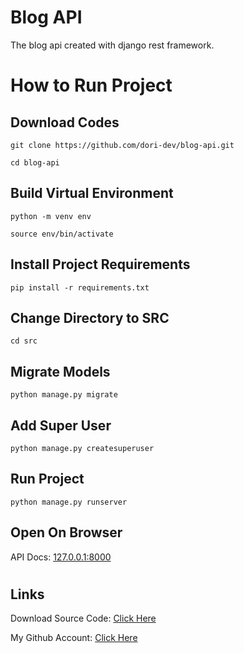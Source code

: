 # Blog API

The blog api created with django rest framework.

#

# How to Run Project

## Download Codes

```
git clone https://github.com/dori-dev/blog-api.git
```

```
cd blog-api
```

## Build Virtual Environment

```
python -m venv env
```

```
source env/bin/activate
```

## Install Project Requirements

```
pip install -r requirements.txt
```

## Change Directory to SRC

```
cd src
```

## Migrate Models

```
python manage.py migrate
```

## Add Super User

```
python manage.py createsuperuser
```

## Run Project

```
python manage.py runserver
```

## Open On Browser

API Docs: [127.0.0.1:8000](http://127.0.0.1:8000/)<br>

#

## Links

Download Source Code: [Click Here](https://github.com/dori-dev/blog-api/archive/refs/heads/master.zip)

My Github Account: [Click Here](https://github.com/dori-dev/)

